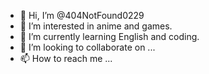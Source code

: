 - 👋 Hi, I’m @404NotFound0229
- 👀 I’m interested in anime and games.
- 🌱 I’m currently learning English and coding.
- 💞️ I’m looking to collaborate on ...
- 📫 How to reach me ...

<!---
404NotFound0229/404NotFound0229 is a ✨ special ✨ repository because its `README.md` (this file) appears on your GitHub profile.
You can click the Preview link to take a look at your changes.
--->
